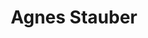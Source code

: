 ---
title: 'Agnes Stauber'
first_name: 'Agnes'
last_name: 'Stauber'
org_title: 'VP, Digital Content and Strategy'
organization: 'Academy Museum'
state: 'CA'
email: 'astauber@oscars.org'
phone: ''
chair: 
active: true
assignee: 'agnesstauber'

---